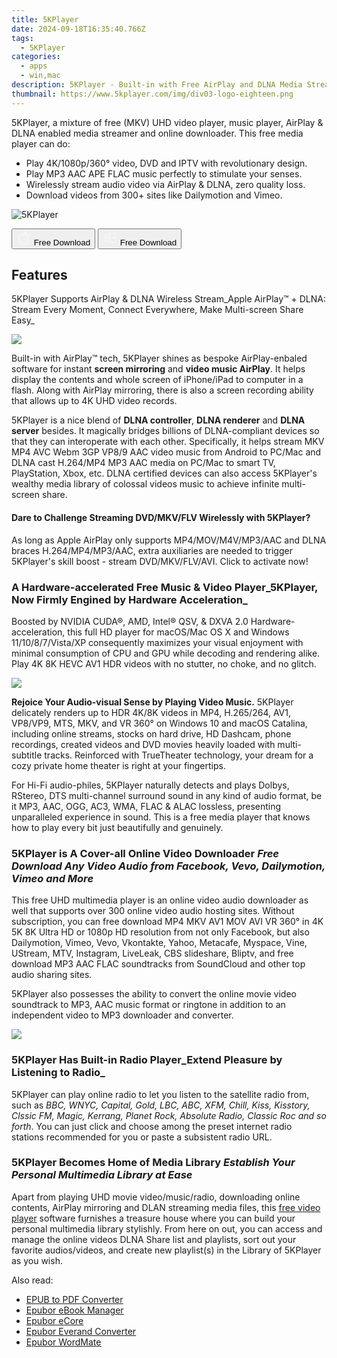 ```yaml
---
title: 5KPlayer
date: 2024-09-18T16:35:40.766Z
tags: 
  - 5KPlayer
categories: 
  - apps
  - win,mac
description: 5KPlayer - Built-in with Free AirPlay and DLNA Media Streamer and Online Video Downloader, Best Free 4K 5K Music Video Player Software for Mac OS and Windows
thumbnail: https://www.5kplayer.com/img/div03-logo-eighteen.png
---
```


5KPlayer, a mixture of free (MKV) UHD video player, music player, AirPlay & DLNA enabled media streamer and online downloader. This free media player can do:

- Play 4K/1080p/360° video, DVD and IPTV with revolutionary design.
- Play MP3 AAC APE FLAC music perfectly to stimulate your senses.
- Wirelessly stream audio video via AirPlay & DLNA, zero quality loss.
- Download videos from 300+ sites like Dailymotion and Vimeo.

![5KPlayer](https://www.5kplayer.com/img/div03-logo-eighteen.png)

<div class="mx-auto flex items-center justify-center space-x-4">
  <button 
  onclick="javascript:window.open('https://www.5kplayer.com/download/5kplayer-setup.dmg', '_blank');void(0);"
  class="flex flex-row font-bold rounded-lg text-lg w-48 h-16 bg-[#FF8014] text-[#ffffff] items-center justify-center p-2">
    <svg width="24px" height="24px" viewBox="0 0 24 24" xmlns="http://www.w3.org/2000/svg" color="#ffffff" fill="none" stroke="currentColor" stroke-width="3" stroke-linecap="round" stroke-linejoin="round"><path d="M16 2C16.3632 4.17921 14.0879 5.83084 12.8158 6.57142C12.4406 6.78988 12.0172 6.5117 12.0819 6.08234C12.2993 4.63878 13.0941 2.00008 16 2Z" stroke="#f8f7f7" stroke-width="1.5"></path><path d="M9 6.5C9.89676 6.5 10.6905 6.69941 11.2945 6.92013C12.0563 7.19855 12.9437 7.19854 13.7055 6.92012C14.3094 6.6994 15.1032 6.5 15.9999 6.5C17.0852 6.5 18.4649 7.08889 19.4999 8.26666C16 11 17 15.5 20.269 16.6916C19.2253 19.5592 17.2413 21.5 15.4999 21.5C13.9999 21.5 14 20.8 12.5 20.8C11 20.8 11 21.5 9.5 21.5C7 21.5 4 17.5 4 12.5C4 8.5 7 6.5 9 6.5Z" stroke="#f8f7f7" stroke-width="1.5"></path></svg>    
    <span class="font-medium mx-auto">Free Download</span>  
  </button>
  <button 
  onclick="javascript:window.open('https://www.5kplayer.com/download/5kplayer-setup.exe', '_blank');void(0);"
  class="flex flex-row font-bold rounded-lg text-lg w-48 h-16 bg-[#FF8014] text-[#ffffff] items-center justify-center p-2">
    <svg width="24px" height="24px" viewBox="0 0 24 24" xmlns="http://www.w3.org/2000/svg" color="#ffffff" fill="none" stroke="currentColor" stroke-width="3" stroke-linecap="round" stroke-linejoin="round"><path d="M4 16.9865V7.01353C4 6.71792 4.21531 6.46636 4.50737 6.42072L19.3074 4.10822C19.6713 4.05137 20 4.33273 20 4.70103V19.299C20 19.6673 19.6713 19.9486 19.3074 19.8918L4.50737 17.5793C4.21531 17.5336 4 17.2821 4 16.9865Z" stroke="#f8f7f7" stroke-width="1.5"></path><path d="M4 12H20" stroke="#f8f7f7" stroke-width="1.5"></path><path d="M10.5 5.5V18.5" stroke="#f8f7f7" stroke-width="1.5"></path></svg>
    <span class="font-medium mx-auto">Free Download</span>  
  </button>
</div>

## Features

5KPlayer Supports AirPlay & DLNA Wireless Stream_Apple AirPlay™ + DLNA: Stream Every Moment, Connect Everywhere, Make Multi-screen Share Easy_

![](https://www.5kplayer.com/img/divlast06-face-eighteen.png)

Built-in with AirPlay™ tech, 5KPlayer shines as bespoke AirPlay-enbaled software for instant **screen mirroring** and **video music AirPlay**. It helps display the contents and whole screen of iPhone/iPad to computer in a flash. Along with AirPlay mirroring, there is also a screen recording ability that allows up to 4K UHD video records.

5KPlayer is a nice blend of **DLNA controller**, **DLNA renderer** and **DLNA server** besides. It magically bridges billions of DLNA-compliant devices so that they can interoperate with each other. Specifically, it helps stream MKV MP4 AVC Webm 3GP VP8/9 AAC video music from Android to PC/Mac and DLNA cast H.264/MP4 MP3 AAC media on PC/Mac to smart TV, PlayStation, Xbox, etc. DLNA certified devices can also access 5KPlayer's wealthy media library of colossal videos music to achieve infinite multi-screen share.

#### Dare to Challenge Streaming DVD/MKV/FLV Wirelessly with 5KPlayer?

As long as Apple AirPlay only supports MP4/MOV/M4V/MP3/AAC and DLNA braces H.264/MP4/MP3/AAC, extra auxiliaries are needed to trigger 5KPlayer's skill boost - stream DVD/MKV/FLV/AVI. Click to activate now!

### A Hardware-accelerated Free Music & Video Player_5KPlayer, Now Firmly Engined by Hardware Acceleration_

Boosted by NVIDIA CUDA®, AMD, Intel® QSV, & DXVA 2.0 Hardware-acceleration, this full HD player for macOS/Mac OS X and Windows 11/10/8/7/Vista/XP consequently maximizes your visual enjoyment with minimal consumption of CPU and GPU while decoding and rendering alike. Play 4K 8K HEVC AV1 HDR videos with no stutter, no choke, and no glitch.

![](https://www.5kplayer.com/img/divlast05-face-eighteen.png)

**Rejoice Your Audio-visual Sense by Playing Video Music.** 5KPlayer delicately renders up to HDR 4K/8K videos in MP4, H.265/264, AV1, VP8/VP9, MTS, MKV, and VR 360° on Windows 10 and macOS Catalina, including online streams, stocks on hard drive, HD Dashcam, phone recordings, created videos and DVD movies heavily loaded with multi-subtitle tracks. Reinforced with TrueTheater technology, your dream for a cozy private home theater is right at your fingertips.

For Hi-Fi audio-philes, 5KPlayer naturally detects and plays Dolbys, RStereo, DTS multi-channel surround sound in any kind of audio format, be it MP3, AAC, OGG, AC3, WMA, FLAC & ALAC lossless, presenting unparalleled experience in sound. This is a free media player that knows how to play every bit just beautifully and genuinely.

### 5KPlayer is A Cover-all Online Video Downloader _Free Download Any Video Audio from Facebook, Vevo, Dailymotion, Vimeo and More_

This free UHD multimedia player is an online video audio downloader as well that supports over 300 online video audio hosting sites. Without subscription, you can free download MP4 MKV AV1 MOV AVI VR 360° in 4K 5K 8K Ultra HD or 1080p HD resolution from not only Facebook, but also Dailymotion, Vimeo, Vevo, Vkontakte, Yahoo, Metacafe, Myspace, Vine, UStream, MTV, Instagram, LiveLeak, CBS slideshare, Bliptv, and free download MP3 AAC FLAC soundtracks from SoundCloud and other top audio sharing sites.

5KPlayer also possesses the ability to convert the online movie video soundtrack to MP3, AAC music format or ringtone in addition to an independent video to MP3 downloader and converter.

![](https://www.5kplayer.com/img/divlast-rigface-eighteen.png)

### 5KPlayer Has Built-in Radio Player_Extend Pleasure by Listening to Radio_

5KPlayer can play online radio to let you listen to the satellite radio from, such as _BBC, WNYC, Capital, Gold, LBC, ABC, XFM, Chill, Kiss, Kisstory, Clssic FM, Magic, Kerrang, Planet Rock, Absolute Radio, Classic Roc and so forth_. You can just click and choose among the preset internet radio stations recommended for you or paste a subsistent radio URL.

### 5KPlayer Becomes Home of Media Library _Establish Your Personal Multimedia Library at Ease_

Apart from playing UHD movie video/music/radio, downloading online contents, AirPlay mirroring and DLAN streaming media files, this [free video player](https://www.5kplayer.com/video-music-player/) software furnishes a treasure house where you can build your personal multimedia library stylishly. From here on out, you can access and manage the online videos DLNA Share list and playlists, sort out your favorite audios/videos, and create new playlist(s) in the Library of 5KPlayer as you wish.

<ins class="adsbygoogle"
      style="display:block"
      data-ad-client="ca-pub-7571918770474297"
      data-ad-slot="8358498916"
      data-ad-format="auto"
      data-full-width-responsive="true"></ins>

<span class="atpl-alsoreadstyle">Also read:</span>
<div><ul>
<li><a href="https://tools.techidaily.com/epubor/epub-to-pdf-converter/"><u>EPUB to PDF Converter</u></a></li>
<li><a href="https://tools.techidaily.com/epubor/ebook-manager/"><u>Epubor eBook Manager</u></a></li>
<li><a href="https://tools.techidaily.com/epubor/ecore/"><u>Epubor eCore</u></a></li>
<li><a href="https://tools.techidaily.com/epubor/everand-downloader/"><u>Epubor Everand Converter</u></a></li>
<li><a href="https://tools.techidaily.com/epubor/ebook-editor/"><u>Epubor WordMate</u></a></li>
</ul></div>

